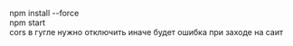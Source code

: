 npm install --force
<br/>
npm start
</br>
cors в гугле нужно отключить иначе будет ошибка при заходе на саит 
